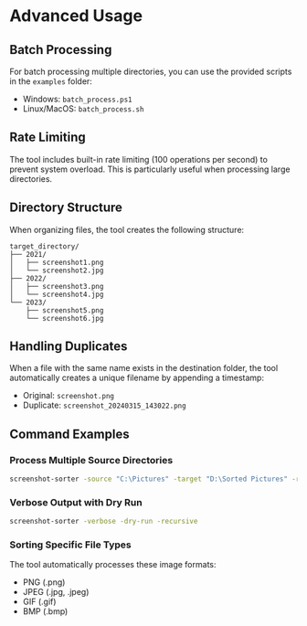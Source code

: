 # Advanced Usage

## Batch Processing

For batch processing multiple directories, you can use the provided scripts in the `examples` folder:

- Windows: `batch_process.ps1`
- Linux/MacOS: `batch_process.sh`

## Rate Limiting

The tool includes built-in rate limiting (100 operations per second) to prevent system overload. This is particularly useful when processing large directories.

## Directory Structure

When organizing files, the tool creates the following structure:

```
target_directory/
├── 2021/
│   ├── screenshot1.png
│   └── screenshot2.jpg
├── 2022/
│   ├── screenshot3.png
│   └── screenshot4.jpg
└── 2023/
    ├── screenshot5.png
    └── screenshot6.jpg
```

## Handling Duplicates

When a file with the same name exists in the destination folder, the tool automatically creates a unique filename by appending a timestamp:

- Original: `screenshot.png`
- Duplicate: `screenshot_20240315_143022.png`

## Command Examples

### Process Multiple Source Directories
```bash
screenshot-sorter -source "C:\Pictures" -target "D:\Sorted Pictures" -recursive
```

### Verbose Output with Dry Run
```bash
screenshot-sorter -verbose -dry-run -recursive
```

### Sorting Specific File Types
The tool automatically processes these image formats:
- PNG (.png)
- JPEG (.jpg, .jpeg)
- GIF (.gif)
- BMP (.bmp)